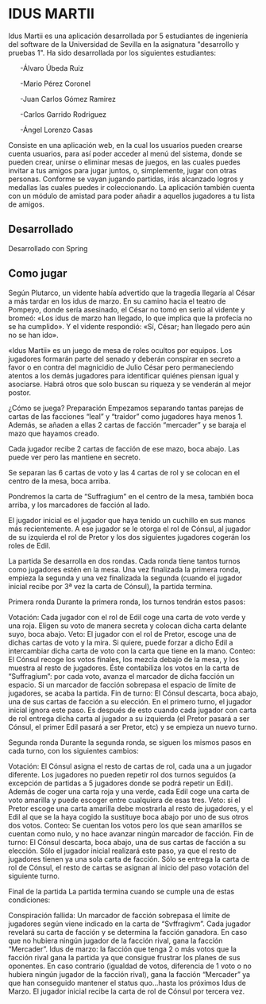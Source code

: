 # IDUS MARTII

Idus Martii es una aplicación desarrollada por 5 estudiantes de ingeniería del software de la Universidad de Sevilla en la asignatura "desarrollo y pruebas 1". Ha sido desarrollada por los siguientes estudiantes: 
<ul>
		    <p>-Álvaro Úbeda Ruiz</p>
		    <p>-Mario Pérez Coronel</p>
		    <p>-Juan Carlos Gómez Ramirez</p>
		    <p>-Carlos Garrido Rodriguez</p>
		    <p>-Ángel Lorenzo Casas</p>
	    </ul>
Consiste en una aplicación web, en la cual los usuarios pueden crearse cuenta usuarios, para así poder acceder al menú del sistema, donde se pueden crear, unirse o eliminar mesas de juegos, en las cuales puedes invitar a tus amigos para jugar juntos, o, simplemente, jugar con otras personas. Conforme se vayan jugando partidas, irás alcanzado logros y medallas las cuales puedes ir coleccionando. La aplicación también cuenta con un módulo de amistad para poder añadir a aquellos jugadores a tu lista de amigos.
	    <h2>Desarrollado</h2>
	    Desarrollado con Spring
            <h2> Como jugar </h2>
            Según Plutarco, un vidente había advertido que la tragedia llegaría al César a más tardar en los idus de marzo. En su camino hacia el teatro de Pompeyo, donde sería asesinado, el César no tomó en serio al vidente y bromeó: «Los idus de marzo han llegado, lo que implica que la profecía no se ha cumplido». Y el vidente respondió: «Sí, César; han llegado pero aún no se han ido».

«Idus Martii» es un juego de mesa de roles ocultos por equipos. Los jugadores formarán parte del senado y deberán conspirar en secreto a favor o en contra del magnicidio de Julio César pero permaneciendo atentos a los demás jugadores para identificar quiénes piensan igual y asociarse. Habrá otros que solo buscan su riqueza y se venderán al mejor postor.

¿Cómo se juega?
Preparación
Empezamos separando tantas parejas de cartas de las facciones “leal” y “traidor” como jugadores haya menos 1. Además, se añaden a ellas 2 cartas de facción “mercader” y se baraja el mazo que hayamos creado.

Cada jugador recibe 2 cartas de facción de ese mazo, boca abajo. Las puede ver pero las mantiene en secreto.

Se separan las 6 cartas de voto y las 4 cartas de rol y se colocan en el centro de la mesa, boca arriba.

Pondremos la carta de “Suffragium” en el centro de la mesa, también boca arriba, y los marcadores de facción al lado.

El jugador inicial es el jugador que haya tenido un cuchillo en sus manos más recientemente. A ese jugador se le otorga el rol de Cónsul, al jugador de su izquierda el rol de Pretor y los dos siguientes jugadores cogerán los roles de Edil.

La partida
Se desarrolla en dos rondas. Cada ronda tiene tantos turnos como jugadores estén en la mesa. Una vez finalizada la primera ronda, empieza la segunda y una vez finalizada la segunda (cuando el jugador inicial recibe por 3ª vez la carta de Cónsul), la partida termina.

Primera ronda
Durante la primera ronda, los turnos tendrán estos pasos:

Votación: Cada jugador con el rol de Edil coge una carta de voto verde y una roja. Eligen su voto de manera secreta y colocan dicha carta delante suyo, boca abajo.
Veto: El jugador con el rol de Pretor, escoge una de dichas cartas de voto y la mira. Si quiere, puede forzar a dicho Edil a intercambiar dicha carta de voto con la carta que tiene en la mano.
Conteo: El Cónsul recoge los votos finales, los mezcla debajo de la mesa, y los muestra al resto de jugadores. Éste contabiliza los votos en la carta de “Suffragium”: por cada voto, avanza el marcador de dicha facción un espacio. Si un marcador de facción sobrepasa el espacio de límite de jugadores, se acaba la partida.
Fin de turno: El Cónsul descarta, boca abajo, una de sus cartas de facción a su elección. En el primero turno, el jugador inicial ignora este paso.
Es después de esto cuando cada jugador con carta de rol entrega dicha carta al jugador a su izquierda (el Pretor pasará a ser Cónsul, el primer Edil pasará a ser Pretor, etc) y se empieza un nuevo turno.

Segunda ronda
Durante la segunda ronda, se siguen los mismos pasos en cada turno, con los siguientes cambios:

Votación: El Cónsul asigna el resto de cartas de rol, cada una a un jugador diferente. Los jugadores no pueden repetir rol dos turnos seguidos (a excepción de partidas a 5 jugadores donde se podrá repetir un Edil).
Además de coger una carta roja y una verde, cada Edil coge una carta de voto amarilla y puede escoger entre cualquiera de esas tres.
Veto: si el Pretor escoge una carta amarilla debe mostrarla al resto de jugadores, y el Edil al que se la haya cogido la sustituye boca abajo por uno de sus otros dos votos.
Conteo: Se cuentan los votos pero los que sean amarillos se cuentan como nulo, y no hace avanzar ningún marcador de facción.
Fin de turno: El Cónsul descarta, boca abajo, una de sus cartas de facción a su elección. Sólo el jugador inicial realizará este paso, ya que el resto de jugadores tienen ya una sola carta de facción. Sólo se entrega la carta de rol de Cónsul, el resto de cartas se asignan al inicio del paso votación del siguiente turno.

Final de la partida
La partida termina cuando se cumple una de estas condiciones:

Conspiración fallida: Un marcador de facción sobrepasa el límite de jugadores según viene indicado en la carta de “Svffragivm”. Cada jugador revelará su carta de facción y se determina la facción ganadora. En caso que no hubiera ningún jugador de la facción rival, gana la facción “Mercader”.
Idus de marzo: la facción que tenga 2 o más votos que la facción rival gana la partida ya que consigue frustrar los planes de sus oponentes. En caso contrario (igualdad de votos, diferencia de 1 voto o no hubiera ningún jugador de la facción rival), gana la facción “Mercader” ya que han conseguido mantener el status quo…hasta los próximos Idus de Marzo.
El jugador inicial recibe la carta de rol de Cónsul por tercera vez.
  
   	
   
		   
